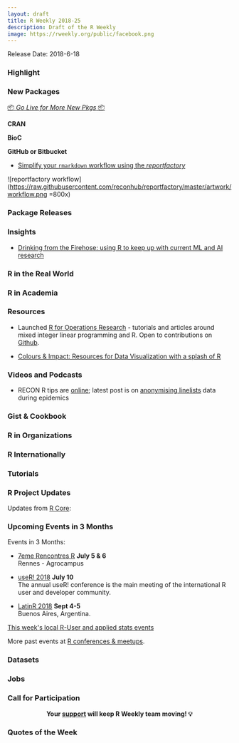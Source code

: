 ```yaml
---
layout: draft
title: R Weekly 2018-25
description: Draft of the R Weekly
image: https://rweekly.org/public/facebook.png
---
```


Release Date: 2018-6-18

###  Highlight


###  New Packages

<p class="added-hostname"><a href="https://rweekly.org/live" target="_blank" class="externalLink">📦 <i>Go Live for More New Pkgs</i> 📦</a></p>

**CRAN**



**BioC**


**GitHub or Bitbucket**

+ [Simplify your `rmarkdown` workflow using the *reportfactory*](https://github.com/reconhub/reportfactory)

![reportfactory workflow](https://raw.githubusercontent.com/reconhub/reportfactory/master/artwork/workflow.png =800x)


### Package Releases




### Insights

+ [Drinking from the Firehose: using R to keep up with current ML and AI research](https://www.eokodie.com/blog/drinking-from-the-firehose-using-r-to-keep-up-with-current-ml-research---part-1/)



### R in the Real World




###  R in Academia



###  Resources


+ Launched [R for Operations Research](https://www.r-orms.org/) - tutorials and articles around mixed integer linear programming and R. Open to contributions on [Github](https://github.com/dirkschumacher/r-orms).


+ [Colours & Impact: Resources for Data Visualization with a splash of R](https://www.eokodie.com/blog/colours--impact-resources-for-data-visualization-with-a-splash-of-r/)



###  Videos and Podcasts


+ RECON R tips are [online](https://www.repidemicsconsortium.org/resources/); latest post is on [anonymising linelists](https://www.youtube.com/embed/1Zx0aQNxatY) data during epidemics




### Gist & Cookbook




###  R in Organizations



### R Internationally



###  Tutorials


<!--<div class="post-more-begin"></div><div class="post-more-end"></div>-->


###  R Project Updates

Updates from [R Core](http://developer.r-project.org/blosxom.cgi/R-devel/NEWS):




###  Upcoming Events in 3 Months

Events in 3 Months:

+ [7eme Rencontres R](https://r2018-rennes.sciencesconf.org/)  **July 5 & 6** <br />
Rennes - Agrocampus

+ [useR! 2018](https://user2018.r-project.org/) **July 10** <br />
The annual useR! conference is the main meeting of the international R user and developer community.

+ [LatinR 2018](http://latin-r.com/) **Sept 4-5** <br />
Buenos Aires, Argentina.

[This week's local R-User and applied stats events](https://community.rstudio.com/c/irl)

More past events at [R conferences & meetups](https://conf.rweekly.org).

### Datasets




### Jobs




###  Call for Participation

<p class="hide-support added-hostname support-rweekly" style="text-align: center;font-weight: bold;">Your <a class="non-visited externalLink" href="https://www.patreon.com/rweekly" onclick="pas(this)">support</a> will keep R Weekly team moving! 💡</p>

###  Quotes of the Week

